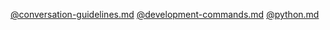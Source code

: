 [@conversation-guidelines.md](conversation-guidelines.md)
[@development-commands.md](development-commands.md)
[@python.md](python.md)
